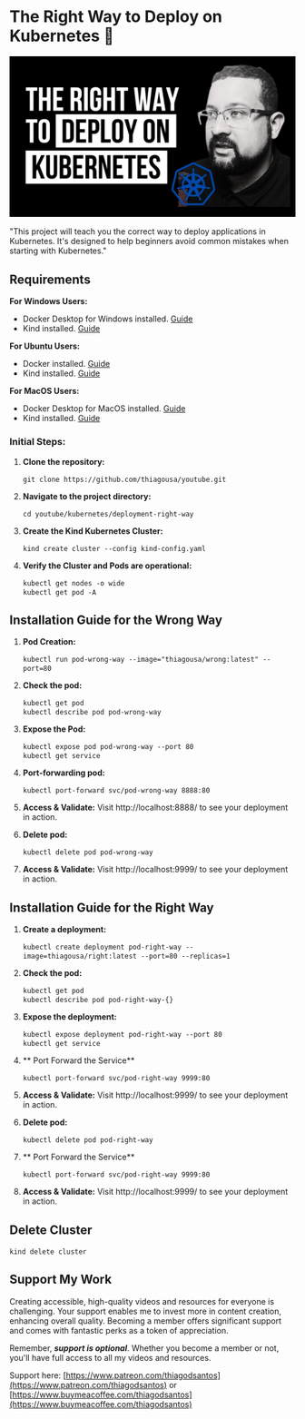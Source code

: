 # The Right Way to Deploy on Kubernetes  🌟

![Project Overview](/kubernetes/deployment-right-way/screenshot/deploy-on-kubernetes.jpeg)

"This project will teach you the correct way to deploy applications in Kubernetes. It's designed to help beginners avoid common mistakes when starting with Kubernetes."

## Requirements

**For Windows Users:**
- Docker Desktop for Windows installed. [Guide](https://www.youtube.com/watch?v=8MrnvUSW_34)
- Kind installed. [Guide](https://www.youtube.com/watch?v=kbeqNY0v0c4&t)

**For Ubuntu Users:**
- Docker installed. [Guide](https://www.youtube.com/watch?v=f1JqnioiCaQ)
- Kind installed. [Guide](https://www.youtube.com/watch?v=rFAQRhi-Vs0)

**For MacOS Users:**
- Docker Desktop for MacOS installed. [Guide](https://www.youtube.com/watch?v=knarlToekQ0&t)
- Kind installed. [Guide](https://www.youtube.com/watch?v=s1gmbUgVkL)

### Initial Steps:
1. **Clone the repository:**
   ```
   git clone https://github.com/thiagousa/youtube.git
   ```
2. **Navigate to the project directory:**
   ```
   cd youtube/kubernetes/deployment-right-way
   ```
3. **Create the Kind Kubernetes Cluster:**
   ```
   kind create cluster --config kind-config.yaml
   ```
4. **Verify the Cluster and Pods are operational:**
   ```
   kubectl get nodes -o wide
   kubectl get pod -A
   ```

## Installation Guide for the Wrong Way

1. **Pod Creation:**
   ```
   kubectl run pod-wrong-way --image="thiagousa/wrong:latest" --port=80
   ```

2. **Check the pod:**
   ```
   kubectl get pod 
   kubectl describe pod pod-wrong-way
   
3. **Expose the Pod:**
   ```
   kubectl expose pod pod-wrong-way --port 80
   kubectl get service
   ```
4. **Port-forwarding pod:**
   ```
   kubectl port-forward svc/pod-wrong-way 8888:80
   ```
6. **Access & Validate:** Visit http://localhost:8888/ to see your deployment in action.

7. **Delete pod:**
   ```
   kubectl delete pod pod-wrong-way
   ```
8. **Access & Validate:** Visit http://localhost:9999/ to see your deployment in action.

## Installation Guide for the Right Way

1. **Create a deployment:**
   ```
   kubectl create deployment pod-right-way --image=thiagousa/right:latest --port=80 --replicas=1
   ```
2. **Check the pod:**
   ```
   kubectl get pod 
   kubectl describe pod pod-right-way-{}
   ```
3. **Expose the deployment:**
   ```
   kubectl expose deployment pod-right-way --port 80
   kubectl get service
   ```
4. ** Port Forward the Service**
   ```
   kubectl port-forward svc/pod-right-way 9999:80
   ```
5. **Access & Validate:** Visit http://localhost:9999/ to see your deployment in action.
   
6. **Delete pod:**
   ```
   kubectl delete pod pod-right-way
   ```
5. ** Port Forward the Service**
   ```
   kubectl port-forward svc/pod-right-way 9999:80
   ```
8. **Access & Validate:** Visit http://localhost:9999/ to see your deployment in action.

## Delete Cluster
   ```
   kind delete cluster
   ```
## Support My Work

Creating accessible, high-quality videos and resources for everyone is challenging. Your support enables me to invest more in content creation, enhancing overall quality. Becoming a member offers significant support and comes with fantastic perks as a token of appreciation.

Remember, ***support is optional***. Whether you become a member or not, you'll have full access to all my videos and resources.

Support here: [https://www.patreon.com/thiagodsantos](https://www.patreon.com/thiagodsantos) or [https://www.buymeacoffee.com/thiagodsantos](https://www.buymeacoffee.com/thiagodsantos)
